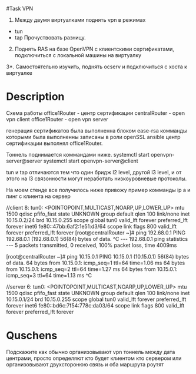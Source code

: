 #Task
VPN
1. Между двумя виртуалками поднять vpn в режимах
- tun
- tap
Прочуствовать разницу.

2. Поднять RAS на базе OpenVPN с клиентскими сертификатами, подключиться с локальной машины на виртуалку

3*. Самостоятельно изучить, поднять ocserv и подключиться с хоста к виртуалке

# Description 

Схема работы
office1Router - центр сертификации
centralRouter - open vpn client
office1Router - open vpn server

генерация сертификатов была выполненна блоком ease-rsa комманды которыми была выполненны записаны в роли openSSL ansible
центр сертификации выполнял office1Router.

Тоннель поднимается коммандами ниже.
systemctl start openvpn-server@server
systemctl start openvpn-server@client

tun и tap отличаются тем что один бридж l2 level, другой l3 level, и от этого на l3 связонности могут неработать низкоуровневые протоколы.

На моем стенде все получилось ниже привожу пример комманды ip a и пинг с клиента на сервер

//client
8: tun0: <POINTOPOINT,MULTICAST,NOARP,UP,LOWER_UP> mtu 1500 qdisc pfifo_fast state UNKNOWN group default qlen 100
    link/none 
    inet 10.15.0.2/24 brd 10.15.0.255 scope global tun0
       valid_lft forever preferred_lft forever
    inet6 fe80::47bb:6af2:1e51:d3/64 scope link flags 800 
       valid_lft forever preferred_lft forever
[root@centralRouter ~]# ping 192.68.0.1
PING 192.68.0.1 (192.68.0.1) 56(84) bytes of data.
^C
--- 192.68.0.1 ping statistics ---
5 packets transmitted, 0 received, 100% packet loss, time 4009ms

[root@centralRouter ~]# ping 10.15.0.1
PING 10.15.0.1 (10.15.0.1) 56(84) bytes of data.
64 bytes from 10.15.0.1: icmp_seq=1 ttl=64 time=1.06 ms
64 bytes from 10.15.0.1: icmp_seq=2 ttl=64 time=1.27 ms
64 bytes from 10.15.0.1: icmp_seq=3 ttl=64 time=1.13 ms
^C

//server
6: tun0: <POINTOPOINT,MULTICAST,NOARP,UP,LOWER_UP> mtu 1500 qdisc pfifo_fast state UNKNOWN group default qlen 100
    link/none 
    inet 10.15.0.1/24 brd 10.15.0.255 scope global tun0
       valid_lft forever preferred_lft forever
    inet6 fe80::bd6c:7f54:778c:da03/64 scope link flags 800 
       valid_lft forever preferred_lft forever


# Quschens

Подскажите как обычно организовывают vpn тоннель между дата центрами, просто определяют кто будет клиентом кто сервером или организовывают двухсторонюю связь и оба маршрута роутят